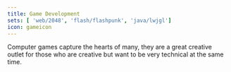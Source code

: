 ```yaml
---
title: Game Development
sets: [ 'web/2048', 'flash/flashpunk', 'java/lwjgl']
icon: gameicon
---
```

Computer games capture the hearts of many, they are a great creative outlet for those who are creative but want to be very technical at the same time.

